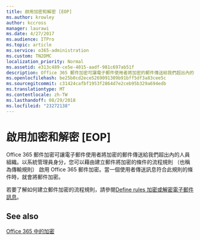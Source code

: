```yaml
---
title: 啟用加密和解密 [EOP]
ms.author: krowley
author: kccross
manager: laurawi
ms.date: 4/27/2017
ms.audience: ITPro
ms.topic: article
ms.service: o365-administration
ms.custom: TN2DMC
localization_priority: Normal
ms.assetid: e313c489-ce5e-4015-aadf-981c697ab51f
description: Office 365 郵件加密可讓電子郵件使用者將加密的郵件傳送給我們超出內的人員組織。以系統管理員身分，您可以藉由建立郵件將加密的條件的流程規則 （也稱為傳輸規則） 啟用 Office 365 郵件加密。
ms.openlocfilehash: be25b0cd2ece5269091309b91bff5df3a83cee5c
ms.sourcegitcommit: c31424cafbf1953f2864d7e2ceb95b329a694edb
ms.translationtype: MT
ms.contentlocale: zh-TW
ms.lasthandoff: 08/29/2018
ms.locfileid: "23272138"
---
```

# <a name="enable-message-encryption-and-decryption-in-office-365"></a>啟用加密和解密 [EOP]

Office 365 郵件加密可讓電子郵件使用者將加密的郵件傳送給我們超出內的人員組織。以系統管理員身分，您可以藉由建立郵件將加密的條件的流程規則 （也稱為傳輸規則） 啟用 Office 365 郵件加密。當一個使用者傳送訊息符合此規則的條件時，就會將郵件加密。
  
若要了解如何建立郵件加密的流程規則，請參閱[Define rules 加密或解密電子郵件訊息](https://go.microsoft.com/fwlink/p/?LinkID=402846)。
  
## <a name="see-also"></a>See also

[Office 365 中的加密](https://go.microsoft.com/fwlink/p/?LinkID=392525)

